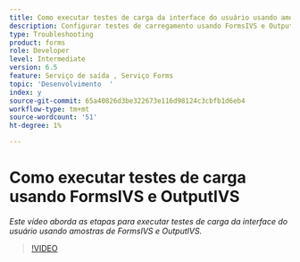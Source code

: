 ```yaml
---
title: Como executar testes de carga da interface do usuário usando amostras de OOTB FormsIVS e OutputIVS
description: Configurar testes de carregamento usando FormsIVS e OutputIVS
type: Troubleshooting
product: forms
role: Developer
level: Intermediate
version: 6.5
feature: Serviço de saída , Serviço Forms
topic: 'Desenvolvimento  '
index: y
source-git-commit: 65a40826d3be322673e116d98124c3cbfb1d6eb4
workflow-type: tm+mt
source-wordcount: '51'
ht-degree: 1%

---
```



# Como executar testes de carga usando FormsIVS e OutputIVS

*Este vídeo aborda as etapas para executar testes de carga da interface do usuário usando amostras de FormsIVS e OutputIVS.*

>[!VIDEO](https://video.tv.adobe.com/v/335507?quality=9&learn=on)
